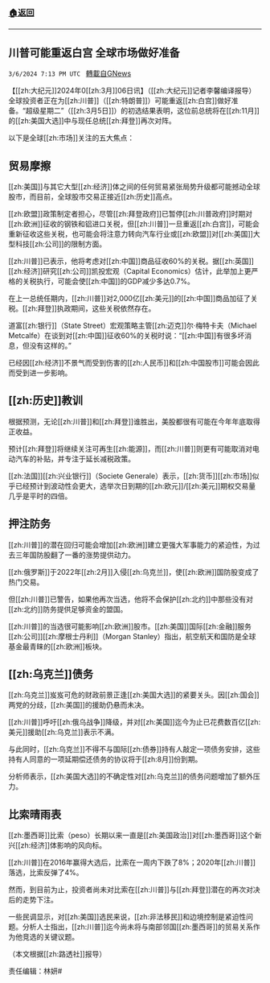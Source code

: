 ###  [:house:返回](README.md)
---


## 川普可能重返白宫 全球市场做好准备
`3/6/2024 7:13 PM UTC ` [轉載自GNews](https://gnews.org/articles/2371529)

【[[zh:大纪元]]2024年0[[zh:3月]]06日讯】（[[zh:大纪元]]记者李馨编译报导）全球投资者正在为[[zh:川普]]（[[zh:特朗普]]）可能重返[[zh:白宫]]做好准备。“超级星期二”（[[zh:3月5日]]）的初选结果表明，这位前总统将在[[zh:11月]]的[[zh:美国大选]]中与现任总统[[zh:拜登]]再次对阵。

以下是全球[[zh:市场]]关注的五大焦点：

## 贸易摩擦

[[zh:美国]]与其它大型[[zh:经济]]体之间的任何贸易紧张局势升级都可能撼动全球股市，而目前，全球股市交易正接近[[zh:历史]]高点。

[[zh:欧盟]]政策制定者担心，尽管[[zh:拜登政府]]已暂停[[zh:川普政府]]时期对[[zh:欧洲]]征收的钢铁和铝进口关税，但[[zh:川普]]一旦重返[[zh:白宫]]，可能会重新征收这些关税，也可能会将注意力转向汽车行业或[[zh:欧盟]]对[[zh:美国]]大型科技[[zh:公司]]的限制方面。

[[zh:川普]]已表示，他将考虑对[[zh:中国]]商品征收60%的关税。据[[zh:英国]][[zh:经济]]研究[[zh:公司]]凯投宏观（Capital Economics）估计，此举加上更严格的关税执行，可能会使[[zh:中国]]的GDP减少多达0.7%。

在上一总统任期内，[[zh:川普]]对2,000亿[[zh:美元]]的[[zh:中国]]商品加征了关税。[[zh:拜登]]执政期间，这些关税依然存在。

道富[[zh:银行]]（State Street）宏观策略主管[[zh:迈克]]尔‧梅特卡夫（Michael Metcalfe）在谈到对[[zh:中国]]征收60%的关税时说：“[[zh:中国]]有很多坏消息，但没有这样的。”

已经因[[zh:经济]]不景气而受到伤害的[[zh:人民币]]和[[zh:中国股市]]可能会因此而受到进一步影响。

## [[zh:历史]]教训

根据预测，无论[[zh:川普]]和[[zh:拜登]]谁胜出，美股都很有可能在今年年底取得正收益。

预计[[zh:拜登]]将继续关注可再生[[zh:能源]]，而[[zh:川普]]则更有可能取消对电动汽车的补贴，并专注于延长减税政策。

[[zh:法国]][[zh:兴业银行]]（Societe Generale）表示，[[zh:货币]][[zh:市场]]似乎已经预计到波动性会更大，选举次日到期的[[zh:欧元]]/[[zh:美元]]期权交易量几乎是平时的四倍。

## 押注防务

[[zh:川普]]的潜在回归可能会增加[[zh:欧洲]]建立更强大军事能力的紧迫性，为过去三年国防股翻了一番的涨势提供动力。

[[zh:俄罗斯]]于2022年[[zh:2月]]入侵[[zh:乌克兰]]，使[[zh:欧洲]]国防股变成了热门交易。

但[[zh:川普]]已警告，如果他再次当选，他将不会保护[[zh:北约]]中那些没有对[[zh:北约]]防务提供足够资金的盟国。

[[zh:川普]]的当选很可能影响[[zh:欧洲]]股市。[[zh:美国]]国际[[zh:金融]]服务[[zh:公司]][[zh:摩根士丹利]]（Morgan Stanley）指出，航空航天和国防是全球基金最青睐的[[zh:欧洲]]板块。

## [[zh:乌克兰]]债务

[[zh:乌克兰]]岌岌可危的财政前景正逢[[zh:美国大选]]的紧要关头。因[[zh:国会]]两党的分歧，[[zh:美国]]的援助仍悬而未决。

[[zh:川普]]呼吁[[zh:俄乌战争]]降级，并对[[zh:美国]]迄今为止已花费数百亿[[zh:美元]]援助[[zh:乌克兰]]表示不满。

与此同时，[[zh:乌克兰]]不得不与国际[[zh:债券]]持有人敲定一项债务安排，这些持有人同意的一项延期偿还债务的协议将于[[zh:8月]]份到期。

分析师表示，[[zh:美国大选]]的不确定性对[[zh:乌克兰]]的债务问题增加了额外压力。

## 比索晴雨表

[[zh:墨西哥]]比索（peso）长期以来一直是[[zh:美国政治]]对[[zh:墨西哥]]这个新兴[[zh:经济]]体影响的风向标。

[[zh:川普]]在2016年赢得大选后，比索在一周内下跌了8%；2020年[[zh:川普]]落选，比索反弹了4%。

然而，到目前为止，投资者尚未对比索在[[zh:川普]]与[[zh:拜登]]潜在的再次对决后的走势下注。

一些民调显示，对[[zh:美国]]选民来说，[[zh:非法移民]]和边境控制是紧迫性问题。分析人士指出，[[zh:川普]]迄今尚未将与南部邻国[[zh:墨西哥]]的贸易关系作为他竞选的关键议题。

（本文根据[[zh:路透社]]报导）

责任编辑：林妍#
